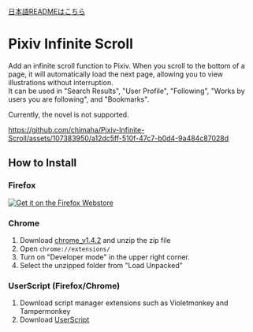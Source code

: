 [日本語READMEはこちら](https://github.com/chimaha/Pixiv-Infinite-Scroll)  

# Pixiv Infinite Scroll

Add an infinite scroll function to Pixiv. When you scroll to the bottom of a page, it will automatically load the next page, allowing you to view illustrations without interruption.  
It can be used in "Search Results", "User Profile", "Following", "Works by users you are following", and "Bookmarks".  

Currently, the novel is not supported.  

https://github.com/chimaha/Pixiv-Infinite-Scroll/assets/107383950/a12dc5ff-510f-47c7-b0d4-9a484c87028d

## How to Install
### Firefox
<a href="https://addons.mozilla.org/en-US/firefox/addon/pixiv-infinite-scroll/" rel="nofollow"><img src="https://camo.githubusercontent.com/93008761190f691a7bea18556da6cad05b8ac6ef6a1e9e4121718bec79a45768/68747470733a2f2f626c6f672e6d6f7a696c6c612e6f72672f6164646f6e732f66696c65732f323031352f31312f6765742d7468652d6164646f6e2e706e67" alt="Get it on the Firefox Webstore" data-canonical-src="https://blog.mozilla.org/addons/files/2015/11/get-the-addon.png" style="max-width: 100%;"></a>

### Chrome
1. Download [chrome_v1.4.2](https://github.com/chimaha/Pixiv-Infinite-Scroll/releases/download/1.4.2/chrome_v1.4.2.zip) and unzip the zip file  
2. Open `chrome://extensions/`
3. Turn on "Developer mode" in the upper right corner.
4. Select the unzipped folder from "Load Unpacked"

### UserScript (Firefox/Chrome)
1. Download script manager extensions such as Violetmonkey and Tampermonkey
2. Download [UserScript](https://github.com/chimaha/Pixiv-Infinite-Scroll/raw/main/script/pixivinfinitescroll.user.js)
